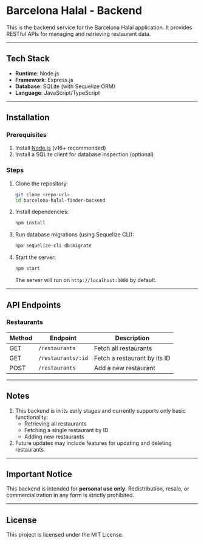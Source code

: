 # Barcelona Halal - Backend

This is the backend service for the Barcelona Halal application. It provides RESTful APIs for managing and retrieving restaurant data.

---

## Tech Stack
- **Runtime**: Node.js
- **Framework**: Express.js
- **Database**: SQLite (with Sequelize ORM)
- **Language**: JavaScript/TypeScript

---

## Installation

### Prerequisites
1. Install [Node.js](https://nodejs.org/) (v16+ recommended)
2. Install a SQLite client for database inspection (optional)

### Steps
1. Clone the repository:
   ```bash
   git clone <repo-url>
   cd barcelona-halal-finder-backend
   ```
2. Install dependencies:
   ```bash
   npm install
   ```

3. Run database migrations (using Sequelize CLI):
   ```bash
   npx sequelize-cli db:migrate
   ```

4. Start the server:
   ```bash
   npm start
   ```
   The server will run on `http://localhost:3000` by default.

---

## API Endpoints

### **Restaurants**
| Method | Endpoint         | Description                      |
|--------|------------------|----------------------------------|
| GET    | `/restaurants`   | Fetch all restaurants           |
| GET    | `/restaurants/:id` | Fetch a restaurant by its ID    |
| POST   | `/restaurants`   | Add a new restaurant            |

---

## Notes
1. This backend is in its early stages and currently supports only basic functionality:
   - Retrieving all restaurants
   - Fetching a single restaurant by ID
   - Adding new restaurants
2. Future updates may include features for updating and deleting restaurants.

---

## Important Notice
This backend is intended for **personal use only**. Redistribution, resale, or commercialization in any form is strictly prohibited.

---

## License
This project is licensed under the MIT License.